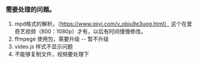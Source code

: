 ### 需要处理的问题。
1. mpd格式的解析。（https://www.iqiyi.com/v_obiu9e3uog.html） 这个在爱奇艺视频（800：1080p）才有，以后有时间慢慢修改。
2. ffmpege 使用包，需要升级 -- 暂不升级
3. video.js 样式不显示问题
4. 不能够复制文件，视频要处理下
